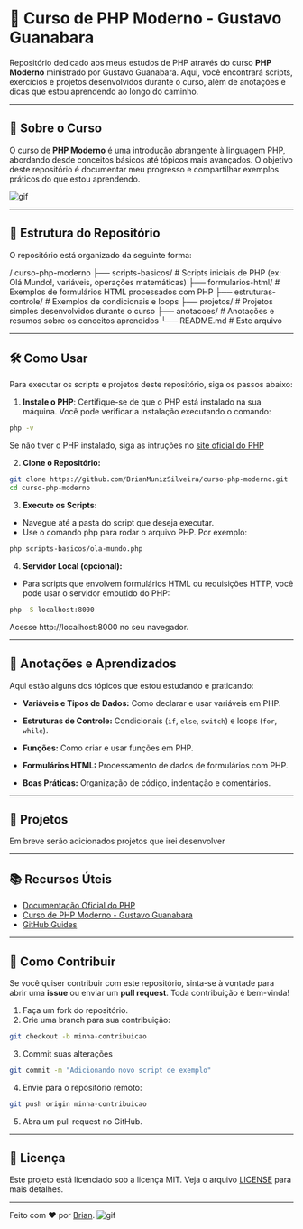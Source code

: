 # 🐘 Curso de PHP Moderno - Gustavo Guanabara

Repositório dedicado aos meus estudos de PHP através do curso **PHP Moderno** ministrado por Gustavo Guanabara. Aqui, você encontrará scripts, exercícios e projetos desenvolvidos durante o curso, além de anotações e dicas que estou aprendendo ao longo do caminho.

---

## 🚀 Sobre o Curso

O curso de **PHP Moderno** é uma introdução abrangente à linguagem PHP, abordando desde conceitos básicos até tópicos mais avançados. O objetivo deste repositório é documentar meu progresso e compartilhar exemplos práticos do que estou aprendendo.

![gif](https://user-images.githubusercontent.com/100821/52362090-1a5bad00-2a40-11e9-9344-e71e6637c78c.gif)

---

## 📂 Estrutura do Repositório

O repositório está organizado da seguinte forma:

/ curso-php-moderno
├── scripts-basicos/ # Scripts iniciais de PHP (ex: Olá Mundo!, variáveis, operações matemáticas)
├── formularios-html/ # Exemplos de formulários HTML processados com PHP
├── estruturas-controle/ # Exemplos de condicionais e loops
├── projetos/ # Projetos simples desenvolvidos durante o curso
├── anotacoes/ # Anotações e resumos sobre os conceitos aprendidos
└── README.md # Este arquivo

---

## 🛠️ Como Usar

Para executar os scripts e projetos deste repositório, siga os passos abaixo:

1. **Instale o PHP**: Certifique-se de que o PHP está instalado na sua máquina. Você pode verificar a instalação executando o comando:
```bash
php -v
```

Se não tiver o PHP instalado, siga as intruções no [site oficial do PHP](https://www.php.net/manual/pt_BR/)

2. **Clone o Repositório:**
```bash
git clone https://github.com/BrianMunizSilveira/curso-php-moderno.git
cd curso-php-moderno 
```

3. **Execute os Scripts:**
 - Navegue até a pasta do script que deseja executar.
 - Use o comando php para rodar o arquivo PHP. Por exemplo:
```bash
php scripts-basicos/ola-mundo.php
```

4. **Servidor Local (opcional):**

- Para scripts que envolvem formulários HTML ou requisições HTTP, você pode usar o servidor embutido do PHP:

```bash
php -S localhost:8000
```

Acesse http://localhost:8000 no seu navegador.

---

## 📝 Anotações e Aprendizados

Aqui estão alguns dos tópicos que estou estudando e praticando:

- **Variáveis e Tipos de Dados:** Como declarar e usar variáveis em PHP.

- **Estruturas de Controle:** Condicionais (``if``, ``else``, ``switch``) e loops (``for``, ``while``).

- **Funções:** Como criar e usar funções em PHP.

- **Formulários HTML:** Processamento de dados de formulários com PHP.

- **Boas Práticas:** Organização de código, indentação e comentários.

---

## **🚧 Projetos**

Em breve serão adicionados projetos que irei desenvolver

--- 

## **📚 Recursos Úteis**

- [Documentação Oficial do PHP](https://www.php.net/manual/pt_BR/)
- [Curso de PHP Moderno - Gustavo Guanabara](https://www.cursoemvideo.com/curso/curso-de-php-moderno-modulo-01/)
- [GitHub Guides](https://docs.github.com/pt)
 
---

## **🤝 Como Contribuir**

Se você quiser contribuir com este repositório, sinta-se à vontade para abrir uma **issue** ou enviar um **pull request**. Toda contribuição é bem-vinda!

1. Faça um fork do repositório. 
2. Crie uma branch para sua contribuição:
```bash
git checkout -b minha-contribuicao
```
3. Commit suas alterações
```bash
git commit -m "Adicionando novo script de exemplo"
```
4. Envie para o repositório remoto:
```bash
git push origin minha-contribuicao
```
5. Abra um pull request no GitHub.

---

## **📄 Licença**

Este projeto está licenciado sob a licença MIT. Veja o arquivo [LICENSE](./LICENSE) para mais detalhes.

---

Feito com ❤️ por [Brian](https://github.com/BrianMunizSilveira).
![gif](https://mirror.math.princeton.edu/pub/php/images/ele-running.gif)